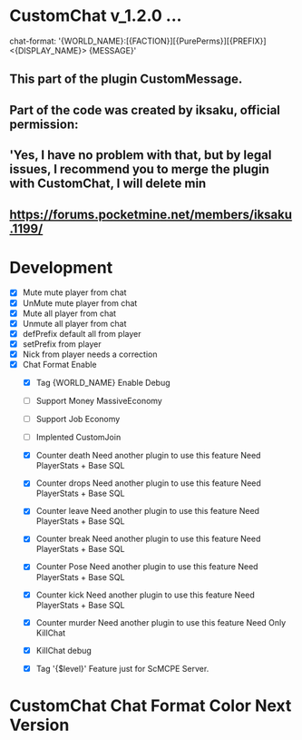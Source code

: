 CustomChat v_1.2.0 ...
============
chat-format: '{WORLD_NAME}:[{FACTION}][{PurePerms}][{PREFIX}]<{DISPLAY_NAME}> {MESSAGE}' 


## This part of the plugin CustomMessage. 
## Part of the code was created by iksaku, official permission: 
## 'Yes, I have no problem with that, but by legal issues, I recommend you to merge the plugin with CustomChat, I will delete min 
## https://forums.pocketmine.net/members/iksaku.1199/  


# Development
 
  - [X] Mute mute player from chat
  - [X] UnMute mute player from chat
  - [X] Mute all player from chat
  - [X] Unmute all player from chat
  - [X] defPrefix default all from player
  - [X] setPrefix from player
  - [X] Nick from player needs a correction
  - [X] Chat Format Enable
    - [X] Tag {WORLD_NAME} Enable Debug
    - [ ] Support Money MassiveEconomy
    - [ ] Support Job Economy
    - [ ] Implented CustomJoin 
    - [X] Counter death  Need another plugin to use this feature Need PlayerStats + Base SQL
    - [X] Counter drops  Need another plugin to use this feature Need PlayerStats + Base SQL
    - [X] Counter leave  Need another plugin to use this feature Need PlayerStats + Base SQL
    - [X] Counter break  Need another plugin to use this feature Need PlayerStats + Base SQL
    - [X] Counter Pose   Need another plugin to use this feature Need PlayerStats + Base SQL
    - [X] Counter kick  Need another plugin to use this feature Need PlayerStats + Base SQL
    - [X] Counter murder Need another plugin to use this feature Need Only KillChat
    - [X] KillChat debug
    - [X] Tag '{$level}' Feature just for ScMCPE Server.


# CustomChat Chat Format Color Next Version 
